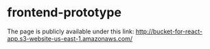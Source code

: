 # frontend-prototype

The page is publicly available under this link: http://bucket-for-react-app.s3-website-us-east-1.amazonaws.com/


